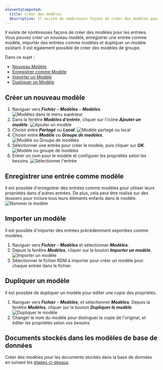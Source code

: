 ```yaml
---
eleventyComputed:
  title: Créer des modèles
  description: Il existe de nombreuses façons de créer des modèles pour les entrées. Vous pouvez créer un nouveau modèle, enregistrer une entrée comme modèle, importer des entrées comme modèles et dupliquer un modèle existant. Il est également possible de créer des modèles de groupe.
---
```

Il existe de nombreuses façons de créer des modèles pour les entrées. Vous pouvez créer un nouveau modèle, enregistrer une entrée comme modèle, importer des entrées comme modèles et dupliquer un modèle existant. Il est également possible de créer des modèles de groupe.

Dans ce sujet :

* [Nouveau Modèle](#create-a-new-template)
* [Enregistrer comme Modèle](#save-entry-as-template)
* [Importer un Modèle](#import-template)
* [Dupliquer un Modèle](#duplicate-template)


## Créer un nouveau modèle

1. Naviguer vers ***Fichier*** – ***Modèles*** – ***Modèles***.
![Modèles dans le menu supérieur](https://cdnweb.devolutions.net/docs/RDMM4003_2024_1.png)
1. Dans la fenêtre ***Modèles d'entrée***, cliquer sur l'icône ***Ajouter un modèle***.
![Ajouter un modèle](https://cdnweb.devolutions.net/docs/RDMM4004_2024_1.png)
1. Choisir entre ***Partagé*** ou ***Local***.
![Modèle partagé ou local](https://cdnweb.devolutions.net/docs/RDMM4005_2024_1.png)
1. Choisir entre ***Modèle*** ou ***Groupe de modèles***.
![Modèle ou Groupe de modèles](https://cdnweb.devolutions.net/docs/RDMM4010_2024_1.png)
1. Sélectionner une entrée pour créer le modèle, puis cliquer sur ***OK***.
![Modèle ou groupe de modèles](https://cdnweb.devolutions.net/docs/RDMM4006_2024_1.png)
1. Entrer un nom pour le modèle et configurer les propriétés selon les besoins.
![Sélectionner l'entrée](https://cdnweb.devolutions.net/docs/RDMM4007_2024_1.png)

## Enregistrer une entrée comme modèle

Il est possible d'enregistrer des entrées comme modèles pour utiliser leurs propriétés dans d'autres entrées. De plus, cela peut être réalisé sur des dossiers pour inclure tous leurs éléments enfants dans le modèle.
![Nommer le modèle](https://cdnweb.devolutions.net/docs/RDMM4009_2024_1.png)

## Importer un modèle
Il est possible d'importer des entrées précédemment exportées comme modèles.

1. Naviguer vers ***Fichier*** – ***Modèles*** et sélectionner ***Modèles***.
1. Depuis la fenêtre ***Modèles***, cliquer sur le bouton ***Importer un modèle***.
![Importer un modèle](https://cdnweb.devolutions.net/docs/RDMM4011_2024_1.png)
1. Sélectionner le fichier RDM à importer pour créer un modèle pour chaque entrée dans le fichier.

## Dupliquer un modèle
Il est possible de dupliquer un modèle pour éditer une copie des propriétés.

1. Naviguer vers ***Fichier*** – ***Modèles***, et sélectionner ***Modèles***. Depuis la fenêtre ***Modèles***, cliquer sur le bouton ***Dupliquer le modèle***.
![Dupliquer le modèle](https://cdnweb.devolutions.net/docs/RDMM4012_2024_1.png)
1. Changer le nom du modèle pour distinguer la copie de l'original, et éditer les propriétés selon vos besoins.

## Documents stockés dans les modèles de base de données
Créer des modèles pour les documents stockés dans la base de données en suivant les [étapes ci-dessus](rdm/commands/file/templates/creating-templates/#create-a-new-template).